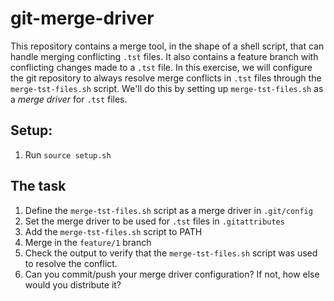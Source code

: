 # git-merge-driver

This repository contains a merge tool, in the shape of a shell script, that can handle merging conflicting `.tst` files.
It also contains a feature branch with conflicting changes made to a `.tst` file.
In this exercise, we will configure the git repository to always resolve merge conflicts in `.tst` files through the `merge-tst-files.sh` script.
We'll do this by setting up `merge-tst-files.sh` as a _merge driver_ for `.tst` files.

## Setup:

1. Run `source setup.sh`

## The task

1. Define the `merge-tst-files.sh` script as a merge driver in `.git/config`
2. Set the merge driver to be used for `.tst` files in `.gitattributes`
3. Add the `merge-tst-files.sh` script to PATH
4. Merge in the `feature/1` branch
5. Check the output to verify that the `merge-tst-files.sh` script was used to resolve the conflict.
6. Can you commit/push your merge driver configuration? If not, how else would you distribute it?
